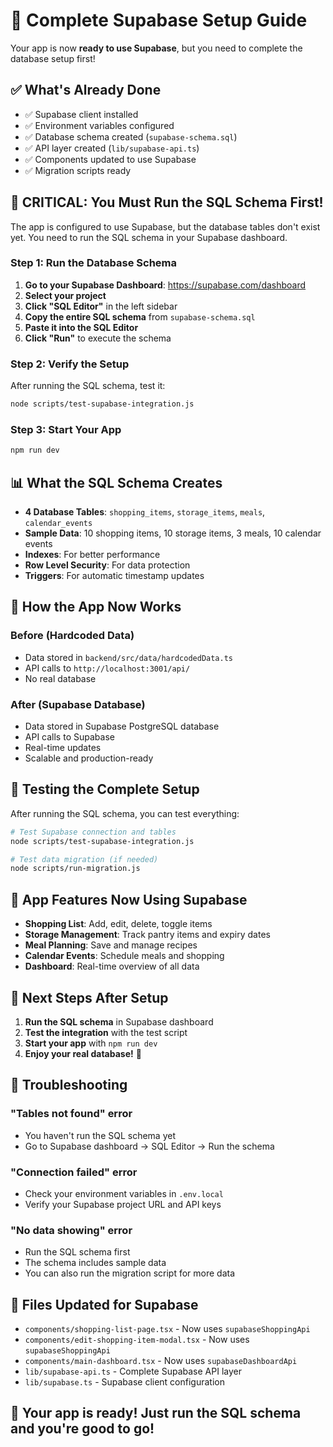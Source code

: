 # 🚀 Complete Supabase Setup Guide

Your app is now **ready to use Supabase**, but you need to complete the database setup first!

## ✅ What's Already Done

- ✅ Supabase client installed
- ✅ Environment variables configured
- ✅ Database schema created (`supabase-schema.sql`)
- ✅ API layer created (`lib/supabase-api.ts`)
- ✅ Components updated to use Supabase
- ✅ Migration scripts ready

## 🚨 **CRITICAL: You Must Run the SQL Schema First!**

The app is configured to use Supabase, but the database tables don't exist yet. You need to run the SQL schema in your Supabase dashboard.

### **Step 1: Run the Database Schema**

1. **Go to your Supabase Dashboard**: https://supabase.com/dashboard
2. **Select your project**
3. **Click "SQL Editor"** in the left sidebar
4. **Copy the entire SQL schema** from `supabase-schema.sql`
5. **Paste it into the SQL Editor**
6. **Click "Run"** to execute the schema

### **Step 2: Verify the Setup**

After running the SQL schema, test it:

```bash
node scripts/test-supabase-integration.js
```

### **Step 3: Start Your App**

```bash
npm run dev
```

## 📊 What the SQL Schema Creates

- **4 Database Tables**: `shopping_items`, `storage_items`, `meals`, `calendar_events`
- **Sample Data**: 10 shopping items, 10 storage items, 3 meals, 10 calendar events
- **Indexes**: For better performance
- **Row Level Security**: For data protection
- **Triggers**: For automatic timestamp updates

## 🔄 How the App Now Works

### **Before (Hardcoded Data)**
- Data stored in `backend/src/data/hardcodedData.ts`
- API calls to `http://localhost:3001/api/`
- No real database

### **After (Supabase Database)**
- Data stored in Supabase PostgreSQL database
- API calls to Supabase
- Real-time updates
- Scalable and production-ready

## 🧪 Testing the Complete Setup

After running the SQL schema, you can test everything:

```bash
# Test Supabase connection and tables
node scripts/test-supabase-integration.js

# Test data migration (if needed)
node scripts/run-migration.js
```

## 📱 App Features Now Using Supabase

- **Shopping List**: Add, edit, delete, toggle items
- **Storage Management**: Track pantry items and expiry dates
- **Meal Planning**: Save and manage recipes
- **Calendar Events**: Schedule meals and shopping
- **Dashboard**: Real-time overview of all data

## 🚀 Next Steps After Setup

1. **Run the SQL schema** in Supabase dashboard
2. **Test the integration** with the test script
3. **Start your app** with `npm run dev`
4. **Enjoy your real database!** 🎉

## 🔧 Troubleshooting

### **"Tables not found" error**
- You haven't run the SQL schema yet
- Go to Supabase dashboard → SQL Editor → Run the schema

### **"Connection failed" error**
- Check your environment variables in `.env.local`
- Verify your Supabase project URL and API keys

### **"No data showing" error**
- Run the SQL schema first
- The schema includes sample data
- You can also run the migration script for more data

## 📁 Files Updated for Supabase

- `components/shopping-list-page.tsx` - Now uses `supabaseShoppingApi`
- `components/edit-shopping-item-modal.tsx` - Now uses `supabaseShoppingApi`
- `components/main-dashboard.tsx` - Now uses `supabaseDashboardApi`
- `lib/supabase-api.ts` - Complete Supabase API layer
- `lib/supabase.ts` - Supabase client configuration

## 🎯 **Your app is ready! Just run the SQL schema and you're good to go!**
